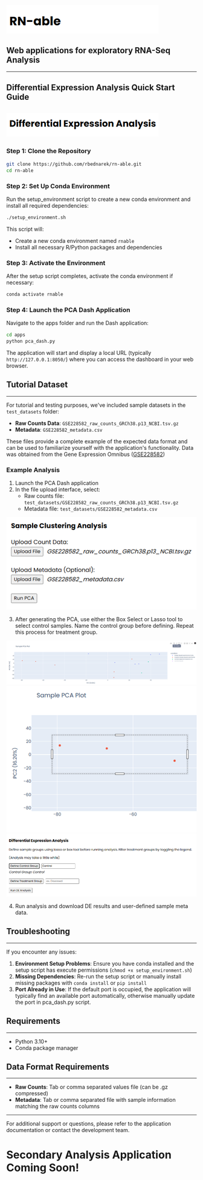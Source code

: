 ![RN-able Application Suite](docs/images/rnable.png)
## Web applications for exploratory RNA-Seq Analysis
---

## Differential Expression Analysis Quick Start Guide
![DE application](docs/images/rnable_de_analysis.png)
---

### Step 1: Clone the Repository

```bash
git clone https://github.com/rbednarek/rn-able.git
cd rn-able
```

### Step 2: Set Up Conda Environment

Run the setup_environment script to create a new conda environment and install all required dependencies:

```bash
./setup_environment.sh
```

This script will:
- Create a new conda environment named `rnable`
- Install all necessary R/Python packages and dependencies

### Step 3: Activate the Environment

After the setup script completes, activate the conda environment if necessary:

```bash
conda activate rnable
```

### Step 4: Launch the PCA Dash Application

Navigate to the apps folder and run the Dash application:

```bash
cd apps
python pca_dash.py
```

The application will start and display a local URL (typically `http://127.0.0.1:8050/`) where you can access the dashboard in your web browser.

## Tutorial Dataset

---

For tutorial and testing purposes, we've included sample datasets in the `test_datasets` folder:

- **Raw Counts Data**: `GSE228582_raw_counts_GRCh38.p13_NCBI.tsv.gz`
- **Metadata**: `GSE228582_metadata.csv`

These files provide a complete example of the expected data format and can be used to familiarize yourself with the application's functionality. Data was obtained from the Gene Expression Omnibus ([GSE228582](https://www.ncbi.nlm.nih.gov/geo/query/acc.cgi?acc=GSE228582))

### Example Analysis

1. Launch the PCA Dash application
2. In the file upload interface, select:
   - Raw counts file: `test_datasets/GSE228582_raw_counts_GRCh38.p13_NCBI.tsv.gz`
   - Metadata file: `test_datasets/GSE228582_metadata.csv`

![App Prep](docs/images/rnable_fileselect.png)

3. After generating the PCA, use either the Box Select or Lasso tool to select control samples. Name the control group before defining. Repeat this process for treatment group. 

![PCA select](docs/images/rnable_pca_boxselect.png)
![DE Analysis](docs/images/rnable_highlight_group1.png)
![Group select](docs/images/rnable_groupselect.png)

4. Run analysis and download DE results and user-defined sample meta data.


## Troubleshooting

---

If you encounter any issues:

1. **Environment Setup Problems**: Ensure you have conda installed and the setup script has execute permissions (`chmod +x setup_environment.sh`)
2. **Missing Dependencies**: Re-run the setup script or manually install missing packages with `conda install` or `pip install`
3. **Port Already in Use**: If the default port is occupied, the application will typically find an available port automatically, otherwise manually update the port in pca_dash.py script.

## Requirements
---

- Python 3.10+
- Conda package manager

## Data Format Requirements

---

- **Raw Counts**: Tab or comma separated values file (can be .gz compressed)
- **Metadata**: Tab or comma separated file with sample information matching the raw counts columns

---

For additional support or questions, please refer to the application documentation or contact the development team.


# Secondary Analysis Application Coming Soon!